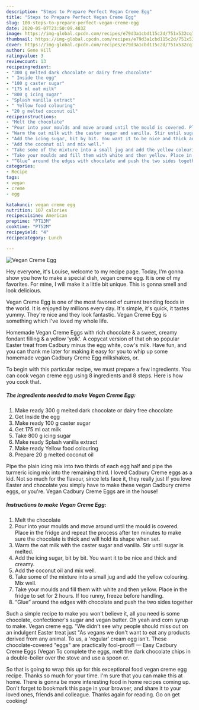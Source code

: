 ```yaml
---
description: "Steps to Prepare Perfect Vegan Creme Egg"
title: "Steps to Prepare Perfect Vegan Creme Egg"
slug: 100-steps-to-prepare-perfect-vegan-creme-egg
date: 2020-05-07T23:50:09.483Z
image: https://img-global.cpcdn.com/recipes/e79d3a1cbd115c2d/751x532cq70/vegan-creme-egg-recipe-main-photo.jpg
thumbnail: https://img-global.cpcdn.com/recipes/e79d3a1cbd115c2d/751x532cq70/vegan-creme-egg-recipe-main-photo.jpg
cover: https://img-global.cpcdn.com/recipes/e79d3a1cbd115c2d/751x532cq70/vegan-creme-egg-recipe-main-photo.jpg
author: Gene Hill
ratingvalue: 3
reviewcount: 13
recipeingredient:
- "300 g melted dark chocolate or dairy free chocolate"
- " Inside the egg"
- "100 g caster sugar"
- "175 ml oat milk"
- "800 g icing sugar"
- "Splash vanilla extract"
- " Yellow food colouring"
- "20 g melted coconut oil"
recipeinstructions:
- "Melt the chocolate"
- "Pour into your moulds and move around until the mould is covered. Place in the fridge and repeat the process after ten minutes to make sure the chocolate is thick and will hold its shape when set."
- "Warm the oat milk with the caster sugar and vanilla. Stir until sugar is melted."
- "Add the icing sugar, bit by bit. You want it to be nice and thick and creamy."
- "Add the coconut oil and mix well."
- "Take some of the mixture into a small jug and add the yellow colouring. Mix well."
- "Take your moulds and fill them with white and then yellow. Place in the fridge to set for 2 hours. If too runny, freeze before handling."
- "“Glue” around the edges with chocolate and push the two sides together"
categories:
- Recipe
tags:
- vegan
- creme
- egg

katakunci: vegan creme egg 
nutrition: 107 calories
recipecuisine: American
preptime: "PT13M"
cooktime: "PT52M"
recipeyield: "4"
recipecategory: Lunch

---
```



![Vegan Creme Egg](https://img-global.cpcdn.com/recipes/e79d3a1cbd115c2d/751x532cq70/vegan-creme-egg-recipe-main-photo.jpg)

Hey everyone, it's Louise, welcome to my recipe page. Today, I'm gonna show you how to make a special dish, vegan creme egg. It is one of my favorites. For mine, I will make it a little bit unique. This is gonna smell and look delicious.

Vegan Creme Egg is one of the most favored of current trending foods in the world. It is enjoyed by millions every day. It's simple, it's quick, it tastes yummy. They're nice and they look fantastic. Vegan Creme Egg is something which I've loved my whole life.

Homemade Vegan Creme Eggs with rich chocolate &amp; a sweet, creamy fondant filling &amp; a yellow &#39;yolk&#39;. A copycat version of that oh so popular Easter treat from Cadbury minus the egg white, cow&#39;s milk. Have fun, and you can thank me later for making it easy for you to whip up some homemade vegan Cadbury Creme Egg milkshakes, or.


To begin with this particular recipe, we must prepare a few ingredients. You can cook vegan creme egg using 8 ingredients and 8 steps. Here is how you cook that.

<!--inarticleads1-->

##### The ingredients needed to make Vegan Creme Egg:

1. Make ready 300 g melted dark chocolate or dairy free chocolate
1. Get  Inside the egg
1. Make ready 100 g caster sugar
1. Get 175 ml oat milk
1. Take 800 g icing sugar
1. Make ready Splash vanilla extract
1. Make ready  Yellow food colouring
1. Prepare 20 g melted coconut oil


Pipe the plain icing mix into two thirds of each egg half and pipe the turmeric icing mix into the remaining third. I loved Cadbury Creme eggs as a kid. Not so much for the flavour, since lets face it, they really just If you love Easter and chocolate you simply have to make these vegan Cadbury creme eggs, or you&#39;re. Vegan Cadbury Creme Eggs are in the house! 

<!--inarticleads2-->

##### Instructions to make Vegan Creme Egg:

1. Melt the chocolate
1. Pour into your moulds and move around until the mould is covered. Place in the fridge and repeat the process after ten minutes to make sure the chocolate is thick and will hold its shape when set.
1. Warm the oat milk with the caster sugar and vanilla. Stir until sugar is melted.
1. Add the icing sugar, bit by bit. You want it to be nice and thick and creamy.
1. Add the coconut oil and mix well.
1. Take some of the mixture into a small jug and add the yellow colouring. Mix well.
1. Take your moulds and fill them with white and then yellow. Place in the fridge to set for 2 hours. If too runny, freeze before handling.
1. “Glue” around the edges with chocolate and push the two sides together


Such a simple recipe to make you won&#39;t believe it, all you need is some chocolate, confectioner&#39;s sugar and vegan butter. Oh yeah and corn syrup to make. Vegan creme egg. &#34;We didn&#39;t see why people should miss out on an indulgent Easter treat just &#34;As vegans we don&#39;t want to eat any products derived from any animal. To us, a &#39;regular&#39; cream egg isn&#39;t. These chocolate-covered &#34;eggs&#34; are practically fool-proof! — Easy Cadbury Creme Eggs (Vegan To complete the eggs, melt the dark chocolate chips in a double-boiler over the stove and use a spoon or. 

So that is going to wrap this up for this exceptional food vegan creme egg recipe. Thanks so much for your time. I'm sure that you can make this at home. There is gonna be more interesting food in home recipes coming up. Don't forget to bookmark this page in your browser, and share it to your loved ones, friends and colleague. Thanks again for reading. Go on get cooking!
